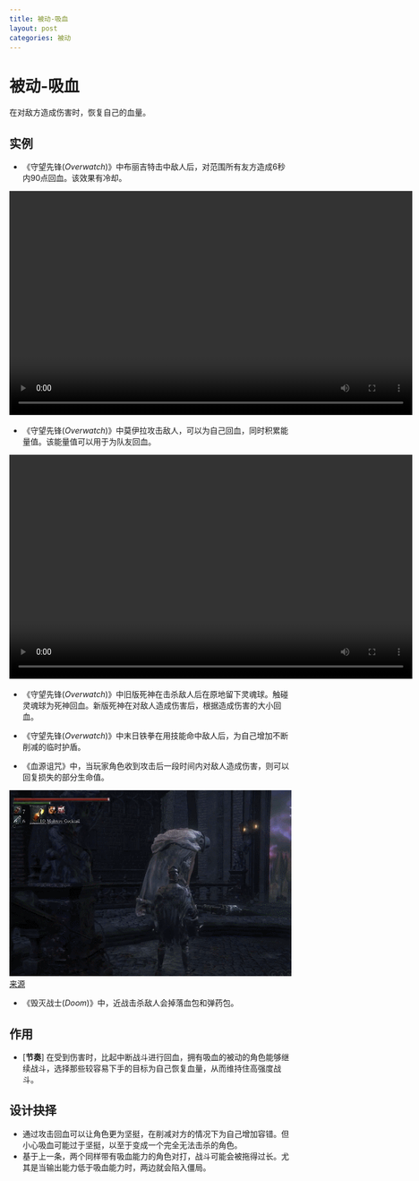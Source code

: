 ```yaml
---
title: 被动-吸血
layout: post
categories: 被动
---
```


# 被动-吸血
在对敌方造成伤害时，恢复自己的血量。

## 实例
- 《守望先锋(*Overwatch*)》中布丽吉特击中敌人后，对范围所有友方造成6秒内90点回血。该效果有冷却。

<video width="720" height="400" controls>
    <source src="/videos/布丽吉特-火箭连枷.mp4" type="video/mp4">
</video>

- 《守望先锋(*Overwatch*)》中莫伊拉攻击敌人，可以为自己回血，同时积累能量值。该能量值可以用于为队友回血。

<video width="720" height="400" controls>
    <source src="/videos/莫伊拉-生化之握.mp4" type="video/mp4">
</video>

- 《守望先锋(*Overwatch*)》中旧版死神在击杀敌人后在原地留下灵魂球。触碰灵魂球为死神回血。新版死神在对敌人造成伤害后，根据造成伤害的大小回血。

- 《守望先锋(*Overwatch*)》中末日铁拳在用技能命中敌人后，为自己增加不断削减的临时护盾。

- 《血源诅咒》中，当玩家角色收到攻击后一段时间内对敌人造成伤害，则可以回复损失的部分生命值。

![血源诅咒中的吸血](/images/吸血-血源诅咒.gif)
[来源](https://kknews.cc/zh-hk/game/6n3n9xv.html)

- 《毁灭战士(*Doom*)》中，近战击杀敌人会掉落血包和弹药包。

## 作用
- [**节奏**] 在受到伤害时，比起中断战斗进行回血，拥有吸血的被动的角色能够继续战斗，选择那些较容易下手的目标为自己恢复血量，从而维持住高强度战斗。

## 设计抉择
- 通过攻击回血可以让角色更为坚挺，在削减对方的情况下为自己增加容错。但小心吸血可能过于坚挺，以至于变成一个完全无法击杀的角色。
- 基于上一条，两个同样带有吸血能力的角色对打，战斗可能会被拖得过长。尤其是当输出能力低于吸血能力时，两边就会陷入僵局。
